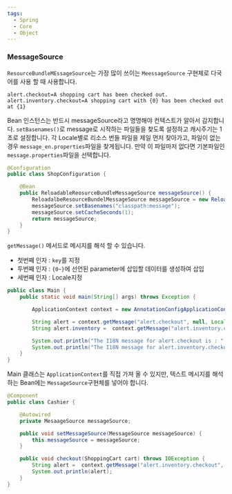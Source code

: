 ```yaml
---
tags:
  - Spring
  - Core
  - Object
---
```

### MessageSource
`ResourceBundleMEssageSource`는 가장 많이 쓰이는 `MeessageSource` 구현체로 다국어를 사용 할 때 사용합니다.

```properties title:"message_en_US.properties"
alert.checkout=A shopping cart has been checked out.
alert.inventory.checkout=A shopping cart with {0} has been checked out at {1}
```

Bean 인스턴스는 반드시 messageSource라고 명명해야 컨텍스트가 알아서 감지합니다.
`setBasenames()`로 message로 시작하는 파일들을 찾도록 설정하고 캐시주기는 1초로 설정합니다.
각 Locale별로 리소스 번들 파일을 제일 먼저 찾아가고, 파일이 없는 경우 `message_en.properties`파일을 찾게됩니다. 만약 이 파일마저 없다면 기본파일인  `message.properties`파일을 선택합니다.
```java title:"ShopConfiguration.java"
@Configuration
public class ShopConfiguration {

	@Bean
	public ReloadableReosurceBundleMessageSource messageSource() {
		ReloadalbeResourceBundelMessageSource messageSource = new ReloadalbeResourceBundelMessageSource();
		messageSource.setBasenames("classpath:message");
		messageSource.setCacheSeconds(1);
		return messageSource;
	}
}
```

`getMessage()` 메서드로 메시지를 해석 할 수 있습니다.
* 첫번째 인자 : `key`를 지정
* 두번째 인자 : `{0~}`에 선언된 parameter에 삽입할 데이터를 생성하여 삽입
* 세번째 인자 : Locale지정
```java title:"Main.java"
public class Main {
	public static void main(String[] args) throws Exception {

		ApplicationContext context = new AnnotationConfigApplicationContext(ShopConfiguration.class);

		String alert = context.getMessage("alert.checkout", null, Locale.US);
		String alert.inventory =  context.getMessage("alert.inventory.checkout", new Object[] {"[DVD-RW 3.0]", new Date()}, Locale.US);

		System.out.println("The I18N message for alert.checkout is : " + alert);
		System.out.println("The I18N message for alert.inventory.checkout is : " + alert_inventory);
	}
}
```

Main 클래스는 `ApplicationContext`를 직접 가져 올 수 있지만, 텍스트 메시지를 해석하는 Bean에는 `MessageSource`구현체를 넣어야 합니다.
```java
@Component
public class Cashier {

	@Autowired
	private MesaageSource messageSource;

	public void setMessageSource(MessageSource messageSource) {
		this.messageSource = messageSource;
	}

	public void checkout(ShoppingCart cart) throws IOException {
		String alert =  context.getMessage("alert.inventory.checkout", cart.getItems(), new Date()}, Locale.US);
		System.out.println(alert);
	}
}
```